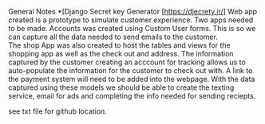 General Notes *[Django Secret key Generator [https://djecrety.ir/] 
Web app created is a prototype to simulate customer experience.  Two apps needed to be made.
Accounts was created using Custom User forms.  This is so we can capture all the data needed to send emails to the customer.  
The shop App was also created to host the tables and views for the shopping app as well as the check out and address.  The information captured by the customer creating an acccount for tracking allows us to auto-populate the information for the customer to check out with.  A link to the payment system will need to be added into the webpage.  With the data captured using these models we should be able to create the texting service, email for ads and completing the info needed for sending reciepts.  

see txt file for github location.  